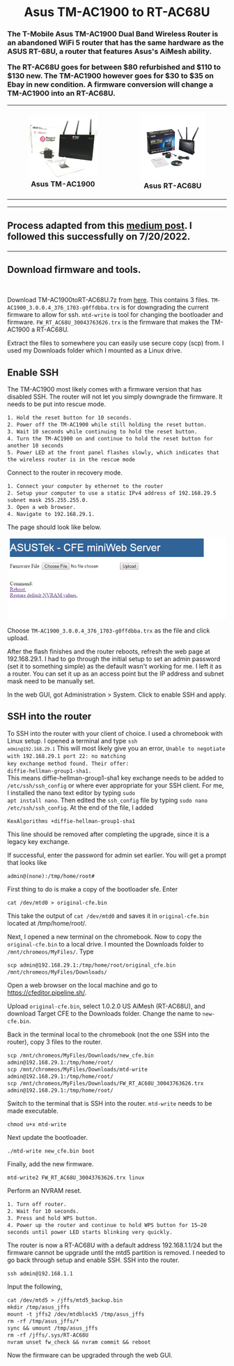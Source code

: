 <h1 align="center">
Asus TM-AC1900 to RT-AC68U
</h1>

<h3>
The T-Mobile Asus TM-AC1900 Dual Band Wireless Router is an abandoned WiFi 5 router that has the same hardware as the ASUS RT-68U, a router that features Asus's AiMesh ability.
  
&NewLine;

The RT-AC68U goes for between $80 refurbished and $110 to $130 new.  The TM-AC1900 however goes for $30 to $35 on Ebay in new condition.  A firmware conversion will change a TM-AC1900 into an RT-AC68U.

<table align="center">
<tbody>
<tr>
<td><figure align="center">
<img width="500" src="s-l1600.jpg"/>
<figcaption align = "center">Asus TM-AC1900</figcaption>
</figure>
</td>
<td><figure align="center">
<img width="500" src="AC68U.jpg"/>
<figcaption align = "center">Asus RT-AC68U</figcaption>
</figure>
</td>
</tr>
</tbody>
</table>

---

<h2>

Process adapted from this [medium post](https://moreless.medium.com/flash-tm-ac-1900-to-rt-ac68u-to-use-aimesh-80b84387358a). I followed this successfully on 7/20/2022.

</h2>

---

<h2>Download firmware and tools.</h2>

<br/>

Download TM-AC1900toRT-AC68U.7z from [here](https://mega.nz/file/jAEi0S5S#JvWZ0s9G4pwMLpaIW8jQ_q-Zd8MBdihch3ZSSAs8Vs0).  This contains 3 files.
<code>TM-AC1900_3.0.0.4_376_1703-g0ffdbba.trx</code> is for downgrading the current firmware to allow for ssh.
<code>mtd-write</code> is tool for changing the bootloader and firmware.
<code>FW_RT_AC68U_30043763626.trx</code> is the firmware that makes the TM-AC1900 a RT-AC68U.

Extract the files to somewhere you can easily use secure copy (scp) from. I used my Downloads folder which I mounted as a Linux drive.

<h2>Enable SSH</h2>

The TM-AC1900 most likely comes with a firmware version that has disabled SSH.
The router will not let you simply downgrade the firmware.  It needs to be put into rescue mode.

```
1. Hold the reset button for 10 seconds.
2. Power off the TM-AC1900 while still holding the reset button.
3. Wait 10 seconds while continuing to hold the reset button.
4. Turn the TM-AC1900 on and continue to hold the reset button for another 10 seconds
5. Power LED at the front panel flashes slowly, which indicates that the wireless router is in the rescue mode
```

Connect to the router in recovery mode.
```
1. Connect your computer by ethernet to the router
2. Setup your computer to use a static IPv4 address of 192.168.29.5 subnet mask 255.255.255.0.
3. Open a web browser.
4. Navigate to 192.168.29.1.
```

The page should look like below.

<p  align="center">
<img src="cfe.png"/>
</p>

Choose <code>TM-AC1900_3.0.0.4_376_1703-g0ffdbba.trx</code> as the file and click upload.

After the flash finishes and the router reboots, refresh the web page at 192.168.29.1.
I had to go through the initial setup to set an admin password (set it to something simple) as the default wasn't working for me.  I left it as a router.  You can set it up as an access point but the IP address and subnet mask need to be manually set.

In the web GUI, got Administration > System.
Click to enable SSH and apply.

<h2>SSH into the router</h2>

To SSH into the router with your client of choice.  I used a chromebook with Linux setup.
I opened a terminal and type <code>ssh ```admin@192.168.29.1```</code>
This will most likely give you an error, <code>Unable to negotiate with 192.168.29.1 port 22: no matching key exchange method found. Their offer: diffie-hellman-group1-sha1.</code>  
This means diffie-hellman-group1-sha1 key exchange needs to be added to <code>/etc/ssh/ssh_config</code> or where ever appropriate for your SSH client.
For me, I installed the nano text editor by typing <code>sudo apt install nano</code>.
Then edited the <code>ssh_config</code> file by typing <code>sudo nano /etc/ssh/ssh_config</code>.
At the end of the file, I added
```
KexAlgorithms +diffie-hellman-group1-sha1
```
This line should be removed after completing the upgrade, since it is a legacy key exchange.

If successful, enter the password for admin set earlier.
You will get a prompt that looks like
```
admin@(none):/tmp/home/root#
```

First thing to do is make a copy of the bootloader sfe. Enter
```
cat /dev/mtd0 > original-cfe.bin
```
This take the output of <code>cat /dev/mtd0</code> and saves it in <code>original-cfe.bin</code> located at /tmp/home/root/.

Next, I opened a new terminal on the chromebook.  Now to copy the <code>original-cfe.bin</code> to a local drive.
I mounted the Downloads folder to <code>/mnt/chromeos/MyFiles/</code>.
Type
```
scp admin@192.168.29.1:/tmp/home/root/original_cfe.bin /mnt/chromeos/MyFiles/Downloads/
```

Open a web browser on the local machine and go to https://cfeditor.pipeline.sh/.

Upload <code>original-cfe.bin</code>, select 1.0.2.0 US AiMesh (RT-AC68U), and download Target CFE to the Downloads folder.
Change the name to <code>new-cfe.bin</code>.

Back in the terminal local to the chromebook (not the one SSH into the router), copy 3 files to the router.
```
scp /mnt/chromeos/MyFiles/Downloads/new_cfe.bin admin@192.168.29.1:/tmp/home/root/
scp /mnt/chromeos/MyFiles/Downloads/mtd-write admin@192.168.29.1:/tmp/home/root/
scp /mnt/chromeos/MyFiles/Downloads/FW_RT_AC68U_30043763626.trx admin@192.168.29.1:/tmp/home/root/
```

Switch to the terminal that is SSH into the router.
<code>mtd-write</code> needs to be made executable.
```
chmod u+x mtd-write
```
Next update the bootloader.
```
./mtd-write new_cfe.bin boot
```
Finally, add the new firmware.

```
mtd-write2 FW_RT_AC68U_30043763626.trx linux
```

Perform an NVRAM reset.
```
1. Turn off router.
2. Wait for 10 seconds.
3. Press and hold WPS button.
4. Power up the router and continue to hold WPS button for 15–20 seconds until power LED starts blinking very quickly.
```


The router is now a RT-AC68U with a default address 192.168.1.1/24 but the firmware cannot be upgrade until the mtd5 partition is removed.
I needed to go back through setup and enable SSH.
SSH into the router.
```
ssh admin@192.168.1.1
```

Input the following,
```
cat /dev/mtd5 > /jffs/mtd5_backup.bin
mkdir /tmp/asus_jffs
mount -t jffs2 /dev/mtdblock5 /tmp/asus_jffs
rm -rf /tmp/asus_jffs/*
sync && umount /tmp/asus_jffs
rm -rf /jffs/.sys/RT-AC68U
nvram unset fw_check && nvram commit && reboot
```

Now the firmware can be upgraded through the web GUI.
